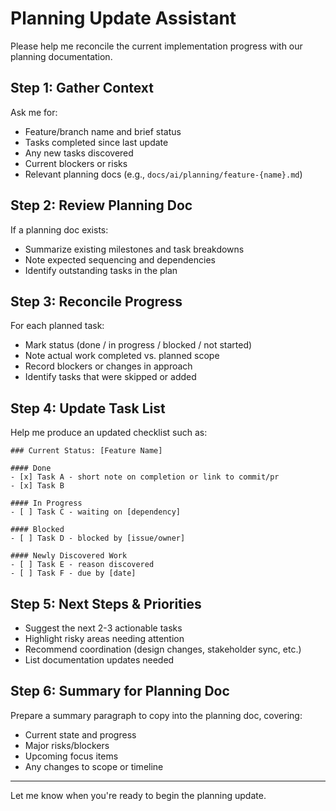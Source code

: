 # Planning Update Assistant

Please help me reconcile the current implementation progress with our planning documentation.

## Step 1: Gather Context
Ask me for:
- Feature/branch name and brief status
- Tasks completed since last update
- Any new tasks discovered
- Current blockers or risks
- Relevant planning docs (e.g., `docs/ai/planning/feature-{name}.md`)

## Step 2: Review Planning Doc
If a planning doc exists:
- Summarize existing milestones and task breakdowns
- Note expected sequencing and dependencies
- Identify outstanding tasks in the plan

## Step 3: Reconcile Progress
For each planned task:
- Mark status (done / in progress / blocked / not started)
- Note actual work completed vs. planned scope
- Record blockers or changes in approach
- Identify tasks that were skipped or added

## Step 4: Update Task List
Help me produce an updated checklist such as:
```
### Current Status: [Feature Name]

#### Done
- [x] Task A - short note on completion or link to commit/pr
- [x] Task B

#### In Progress
- [ ] Task C - waiting on [dependency]

#### Blocked
- [ ] Task D - blocked by [issue/owner]

#### Newly Discovered Work
- [ ] Task E - reason discovered
- [ ] Task F - due by [date]
```

## Step 5: Next Steps & Priorities
- Suggest the next 2-3 actionable tasks
- Highlight risky areas needing attention
- Recommend coordination (design changes, stakeholder sync, etc.)
- List documentation updates needed

## Step 6: Summary for Planning Doc
Prepare a summary paragraph to copy into the planning doc, covering:
- Current state and progress
- Major risks/blockers
- Upcoming focus items
- Any changes to scope or timeline

---
Let me know when you're ready to begin the planning update.

